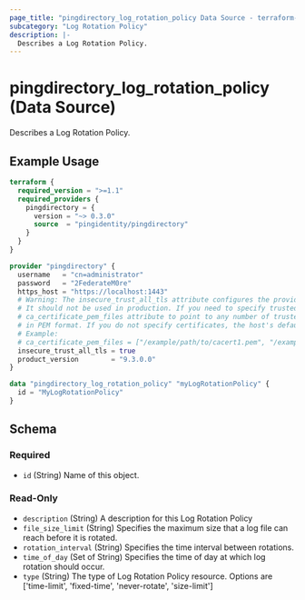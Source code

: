 ```yaml
---
page_title: "pingdirectory_log_rotation_policy Data Source - terraform-provider-pingdirectory"
subcategory: "Log Rotation Policy"
description: |-
  Describes a Log Rotation Policy.
---
```


# pingdirectory_log_rotation_policy (Data Source)

Describes a Log Rotation Policy.

## Example Usage

```terraform
terraform {
  required_version = ">=1.1"
  required_providers {
    pingdirectory = {
      version = "~> 0.3.0"
      source  = "pingidentity/pingdirectory"
    }
  }
}

provider "pingdirectory" {
  username   = "cn=administrator"
  password   = "2FederateM0re"
  https_host = "https://localhost:1443"
  # Warning: The insecure_trust_all_tls attribute configures the provider to trust any certificate presented by the PingDirectory server.
  # It should not be used in production. If you need to specify trusted CA certificates, use the
  # ca_certificate_pem_files attribute to point to any number of trusted CA certificate files
  # in PEM format. If you do not specify certificates, the host's default root CA set will be used.
  # Example:
  # ca_certificate_pem_files = ["/example/path/to/cacert1.pem", "/example/path/to/cacert2.pem"]
  insecure_trust_all_tls = true
  product_version        = "9.3.0.0"
}

data "pingdirectory_log_rotation_policy" "myLogRotationPolicy" {
  id = "MyLogRotationPolicy"
}
```

<!-- schema generated by tfplugindocs -->
## Schema

### Required

- `id` (String) Name of this object.

### Read-Only

- `description` (String) A description for this Log Rotation Policy
- `file_size_limit` (String) Specifies the maximum size that a log file can reach before it is rotated.
- `rotation_interval` (String) Specifies the time interval between rotations.
- `time_of_day` (Set of String) Specifies the time of day at which log rotation should occur.
- `type` (String) The type of Log Rotation Policy resource. Options are ['time-limit', 'fixed-time', 'never-rotate', 'size-limit']

